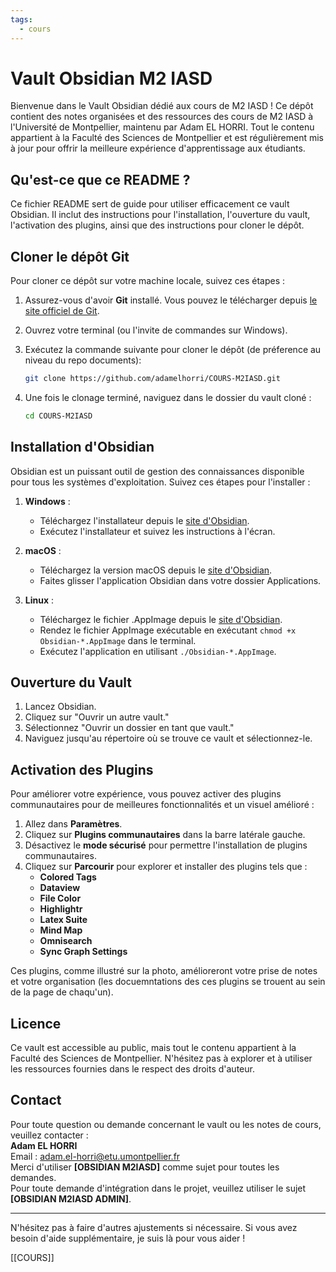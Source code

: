 ```yaml
---
tags:
  - cours
---
```


# Vault Obsidian M2 IASD

Bienvenue dans le Vault Obsidian dédié aux cours de M2 IASD ! Ce dépôt contient des notes organisées et des ressources des cours de M2 IASD à l'Université de Montpellier, maintenu par Adam EL HORRI. Tout le contenu appartient à la Faculté des Sciences de Montpellier et est régulièrement mis à jour pour offrir la meilleure expérience d'apprentissage aux étudiants.

## Qu'est-ce que ce README ?

Ce fichier README sert de guide pour utiliser efficacement ce vault Obsidian. Il inclut des instructions pour l'installation, l'ouverture du vault, l'activation des plugins, ainsi que des instructions pour cloner le dépôt.

## Cloner le dépôt Git

Pour cloner ce dépôt sur votre machine locale, suivez ces étapes :

1. Assurez-vous d'avoir **Git** installé. Vous pouvez le télécharger depuis [le site officiel de Git](https://git-scm.com/downloads).
2. Ouvrez votre terminal (ou l'invite de commandes sur Windows).
3. Exécutez la commande suivante pour cloner le dépôt (de préference au niveau du repo documents):

   ```bash
   git clone https://github.com/adamelhorri/COURS-M2IASD.git
   ```

4. Une fois le clonage terminé, naviguez dans le dossier du vault cloné :

   ```bash
   cd COURS-M2IASD
   ```

## Installation d'Obsidian

Obsidian est un puissant outil de gestion des connaissances disponible pour tous les systèmes d'exploitation. Suivez ces étapes pour l'installer :

1. **Windows** :
   - Téléchargez l'installateur depuis le [site d'Obsidian](https://obsidian.md/download).
   - Exécutez l'installateur et suivez les instructions à l'écran.

2. **macOS** :
   - Téléchargez la version macOS depuis le [site d'Obsidian](https://obsidian.md/download).
   - Faites glisser l'application Obsidian dans votre dossier Applications.

3. **Linux** :
   - Téléchargez le fichier .AppImage depuis le [site d'Obsidian](https://obsidian.md/download).
   - Rendez le fichier AppImage exécutable en exécutant `chmod +x Obsidian-*.AppImage` dans le terminal.
   - Exécutez l'application en utilisant `./Obsidian-*.AppImage`.

## Ouverture du Vault

1. Lancez Obsidian.
2. Cliquez sur "Ouvrir un autre vault."
3. Sélectionnez "Ouvrir un dossier en tant que vault."
4. Naviguez jusqu'au répertoire où se trouve ce vault et sélectionnez-le.

## Activation des Plugins

Pour améliorer votre expérience, vous pouvez activer des plugins communautaires pour de meilleures fonctionnalités et un visuel amélioré :

1. Allez dans **Paramètres**.
2. Cliquez sur **Plugins communautaires** dans la barre latérale gauche.
3. Désactivez le **mode sécurisé** pour permettre l'installation de plugins communautaires.
4. Cliquez sur **Parcourir** pour explorer et installer des plugins tels que :
   - **Colored Tags**
   - **Dataview**
   - **File Color**
   - **Highlightr**
   - **Latex Suite**
   - **Mind Map**
   - **Omnisearch**
   - **Sync Graph Settings**

Ces plugins, comme illustré sur la photo, amélioreront votre prise de notes et votre organisation (les docuemntations des ces plugins se trouent au sein de la page de chaqu'un).

## Licence

Ce vault est accessible au public, mais tout le contenu appartient à la Faculté des Sciences de Montpellier. N'hésitez pas à explorer et à utiliser les ressources fournies dans le respect des droits d'auteur.

## Contact

Pour toute question ou demande concernant le vault ou les notes de cours, veuillez contacter :  
**Adam EL HORRI**  
Email : [adam.el-horri@etu.umontpellier.fr](mailto:adam.el-horri@etu.umontpellier.fr)  
Merci d'utiliser **[OBSIDIAN M2IASD]** comme sujet pour toutes les demandes.  
Pour toute demande d'intégration dans le projet, veuillez utiliser le sujet **[OBSIDIAN M2IASD ADMIN]**.

---

N'hésitez pas à faire d'autres ajustements si nécessaire. Si vous avez besoin d'aide supplémentaire, je suis là pour vous aider !


[[COURS]]

